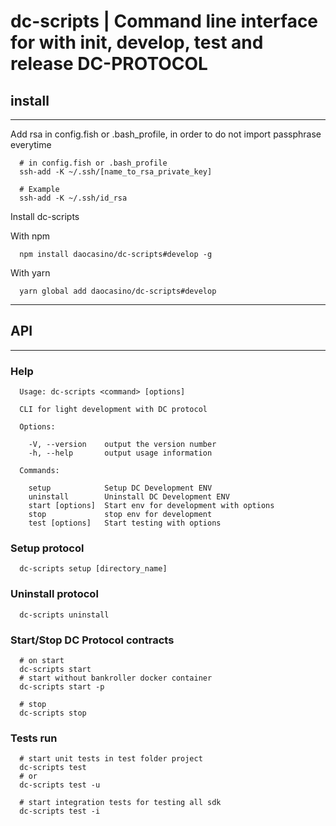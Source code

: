 # dc-scripts | Command line interface for with init, develop, test and release DC-PROTOCOL

## install
___
Add rsa in config.fish or .bash_profile, in order to do not import passphrase everytime
```shell
  # in config.fish or .bash_profile
  ssh-add -K ~/.ssh/[name_to_rsa_private_key]

  # Example
  ssh-add -K ~/.ssh/id_rsa
```
Install dc-scripts

With npm
```shell
  npm install daocasino/dc-scripts#develop -g
```
With yarn
```shell
  yarn global add daocasino/dc-scripts#develop
```
___
## API
___
### Help
```shell
  Usage: dc-scripts <command> [options]

  CLI for light development with DC protocol

  Options:

    -V, --version    output the version number
    -h, --help       output usage information

  Commands:

    setup            Setup DC Development ENV
    uninstall        Uninstall DC Development ENV
    start [options]  Start env for development with options
    stop             stop env for development
    test [options]   Start testing with options
```

### Setup protocol
```shell
  dc-scripts setup [directory_name]
```
### Uninstall protocol
```shell
  dc-scripts uninstall
```
### Start/Stop DC Protocol contracts
```shell
  # on start
  dc-scripts start
  # start without bankroller docker container
  dc-scripts start -p

  # stop
  dc-scripts stop
```
### Tests run
```shell
  # start unit tests in test folder project
  dc-scripts test
  # or
  dc-scripts test -u

  # start integration tests for testing all sdk
  dc-scripts test -i
```
